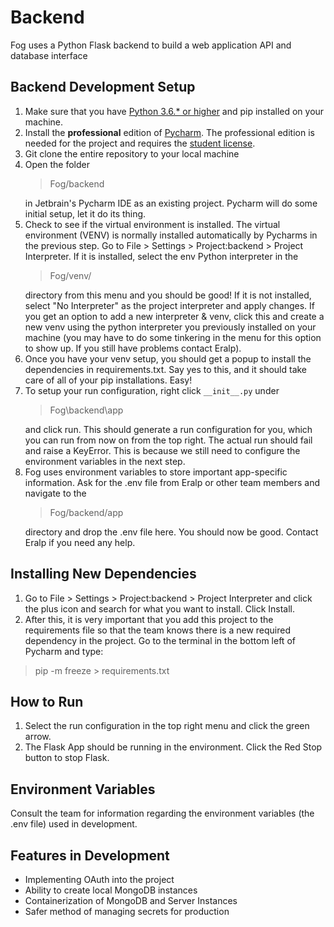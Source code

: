 # Backend
Fog uses a Python Flask backend to build a web application API and database interface

## Backend Development Setup 
1. Make sure that you have [Python 3.6.* or higher](https://www.python.org/downloads/) and pip installed on your machine.
2. Install the **professional** edition of [Pycharm](https://www.jetbrains.com/pycharm/download/). 
   The professional edition is needed for the project and requires the [student license](https://www.jetbrains.com/community/education/#students).   
3. Git clone the entire repository to your local machine
4. Open the folder 
   >Fog/backend 
   > 
   in Jetbrain's Pycharm IDE as an existing project. Pycharm will do some initial setup, let it do its thing.
5. Check to see if the virtual environment is installed. The virtual environment (VENV) is normally installed automatically by Pycharms in the previous step. 
   Go to File > Settings > Project:backend > Project Interpreter. 
   If it is installed, select the env Python interpreter in the 
   >Fog/venv/
   > 
   directory from this menu and you should be good! 
   If it is not installed, select "No Interpreter" as the project interpreter and apply changes. 
   If you get an option to add a new interpreter & venv, click this and create a new venv using the python interpreter you previously installed on your machine
   (you may have to do some tinkering in the menu for this option to show up. If you still have problems contact Eralp).
6. Once you have your venv setup, you should get a popup to install the dependencies in requirements.txt. 
   Say yes to this, and it should take care of all of your pip installations. Easy!
7. To setup your run configuration, right click `__init__.py` under 
   >Fog\backend\app
   > 
   and click run. 
   This should generate a run configuration for you, which you can run from now on from the top right. The actual run should fail and raise a KeyError. 
   This is because we still need to configure the environment variables in the next step.
8. Fog uses environment variables to store important app-specific information. Ask for the .env file from Eralp or other team members and navigate to the
    > Fog/backend/app 
    >
    directory and drop the .env file here. You should now be good. Contact Eralp if you need any help.

## Installing New Dependencies
1. Go to File > Settings > Project:backend > Project Interpreter and click the plus icon and search for what you want to install. Click Install.
2. After this, it is very important that you add this project to the requirements file so that the team knows there is a new required dependency in the project. Go to the terminal in the bottom left of Pycharm and type:
> pip -m freeze > requirements.txt
>
## How to Run
1. Select the run configuration in the top right menu and click the green arrow.
2. The Flask App should be running in the environment. Click the Red Stop button to stop Flask.

## Environment Variables
Consult the team for information regarding the environment variables (the .env file) used in development.

## Features in Development 
- Implementing OAuth into the project 
- Ability to create local MongoDB instances
- Containerization of MongoDB and Server Instances
- Safer method of managing secrets for production
